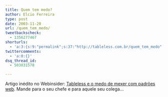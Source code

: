 ```yaml
---
title: Quem tem medo?
author: Elcio Ferreira
type: post
date: 2003-11-20
url: /quem_tem_medo/
tweetbackscheck:
  - 1356277467
shorturls:
  - 'a:3:{s:9:"permalink";s:37:"http://tableless.com.br/quem_tem_medo";s:7:"tinyurl";s:26:"http://tinyurl.com/3n9x5u7";s:4:"isgd";s:19:"http://is.gd/8jwCSR";}'
twittercomments:
  - 'a:0:{}'
dsq_thread_id:
  - 503031578

---
```

Artigo inédito no Webinsider: [Tableless e o medo de mexer com padrões web][1]. Mande para o seu chefe e para aquele seu colega&#8230;

 [1]: http://webinsider.uol.com.br/vernoticia.php?id=1974